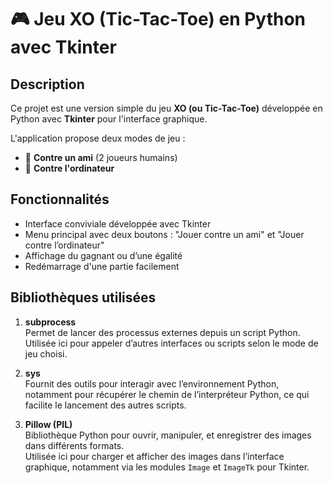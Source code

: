 # 🎮 Jeu XO (Tic-Tac-Toe) en Python avec Tkinter

## Description
Ce projet est une version simple du jeu **XO (ou Tic-Tac-Toe)** développée en Python avec **Tkinter** pour l'interface graphique.

L'application propose deux modes de jeu :
- 🔹 **Contre un ami** (2 joueurs humains)
- 🔹 **Contre l'ordinateur**

## Fonctionnalités
- Interface conviviale développée avec Tkinter
- Menu principal avec deux boutons : "Jouer contre un ami" et "Jouer contre l’ordinateur"
- Affichage du gagnant ou d’une égalité
- Redémarrage d'une partie facilement

## Bibliothèques utilisées
1. **subprocess**  
   Permet de lancer des processus externes depuis un script Python.  
   Utilisée ici pour appeler d’autres interfaces ou scripts selon le mode de jeu choisi.

2. **sys**  
   Fournit des outils pour interagir avec l’environnement Python, notamment pour récupérer le chemin de l’interpréteur Python, ce qui facilite le lancement des autres scripts.
   
4. **Pillow (PIL)**  
   Bibliothèque Python pour ouvrir, manipuler, et enregistrer des images dans différents formats.  
   Utilisée ici pour charger et afficher des images dans l’interface graphique, notamment via les modules `Image` et `ImageTk` pour Tkinter.

